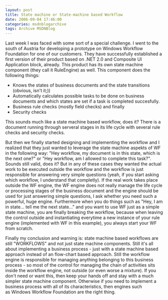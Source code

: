 ```yaml
---
layout: post
title: State machine or State-machine based Workflow
date: 2006-09-04 17:46:00
categories: msdnblogarchive
tags: Archive MSDNBlog
---
```


Last week I was faced with some sort of a special challenge. I went to the south of Austria for developing a prototype on Windows Workflow Foundation for one of our customers. They have successfully established a first version of their product based on .NET 2.0 and Composite UI Application block, already. This product has its own state machine component (they call it RuleEngine) as well. This component does the following things:


* Knows the states of business documents and the state transitions (obvious, isn't it;))
* Automatically calculates possible tasks to be done on business documents and which states are set if a task is completed succesfully.
* Business rule checks (mostly field checks) and finally
* Security checks


This sounds much like a state machine based workflow, does it? There is a document running through serveral stages in its life cycle with several rule checks and security checks.


But then we finally started designing and implementing the workflow and I realized that they just wanted to leverage the state machine aspekts of WF in the following way: "Hey workflow, my document is in this state, which is the next one?" or "Hey workflow, am I allowed to complete this task?". Sounds still valid, does it? But in any of these cases they wanted the actual work to be executed outside the workflow and the workflow is just responsible for answering very simple questions (yeah, if you start asking which workflow, I understand that completly). If the real work takes place outside the WF engine, the WF engine does not really manage the life cycle or processing stages of the business document and the engine should be used for just answering simple questions, I ask whether you need such a powerful, huge engine. Furthermore when you do things such as "Hey, I am in state... tell me the next state..." and you want to use WF just as a simple state machine, you are finally breaking the workflow, because when leaving the control outside and instantiating everytime a new instance of your rule engine (implemented with WF in this example), you always start your WF from scratch.


Finally my conclusion and warning is: state machine based workflows are still "WORKFLOWS" and not just state machine components. Still it's all about implementing a business process - just with a state machine based approach instead of an flow-chart based approach. Still the workflow engine is responsible for managing anything belonging to this business process - so most of the control for managing the chain of activities sits inside the workflow engine, not outside (or even worse a mixture). If you don't need or want this, then keep your hands off and stay with a much simpler state machine component. Otherwise if you need to implement a business process with all of its characteristics, then engines such as Windows Workflow Foundation are the right thing.


